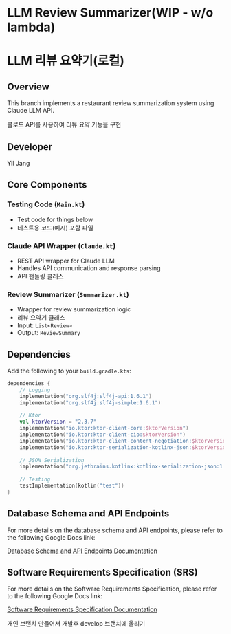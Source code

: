 # LLM Review Summarizer(WIP - w/o lambda)
# LLM 리뷰 요약기(로컬)

## Overview
This branch implements a restaurant review summarization system using Claude LLM API.

클로드 API를 사용하여 리뷰 요약 기능을 구현

## Developer
Yil Jang

## Core Components

### Testing Code (`Main.kt`)
- Test code for things below
- 테스트용 코드(예시) 포함 파일

### Claude API Wrapper (`Claude.kt`)
- REST API wrapper for Claude LLM
- Handles API communication and response parsing
- API 핸들링 클래스

### Review Summarizer (`Summarizer.kt`)
- Wrapper for review summarization logic
- 리뷰 요약기 클래스
- Input: `List<Review>`
- Output: `ReviewSummary` 

## Dependencies
Add the following to your `build.gradle.kts`:
```kotlin
dependencies {
    // Logging
    implementation("org.slf4j:slf4j-api:1.6.1")
    implementation("org.slf4j:slf4j-simple:1.6.1")
    
    // Ktor
    val ktorVersion = "2.3.7"
    implementation("io.ktor:ktor-client-core:$ktorVersion")
    implementation("io.ktor:ktor-client-cio:$ktorVersion")
    implementation("io.ktor:ktor-client-content-negotiation:$ktorVersion")
    implementation("io.ktor:ktor-serialization-kotlinx-json:$ktorVersion")
    
    // JSON Serialization
    implementation("org.jetbrains.kotlinx:kotlinx-serialization-json:1.6.0")
    
    // Testing
    testImplementation(kotlin("test"))
}
```


## Database Schema and API Endpoints

For more details on the database schema and API endpoints, please refer to the following Google Docs link:

[Database Schema and API Endpoints Documentation](https://docs.google.com/document/d/1aXXgo7c4Y81xk8ZX0QBeSDF9nEpRvSenxREM266sSAM/edit?tab=t.0)


## Software Requirements Specification (SRS)

For more details on the Software Requirements Specification, please refer to the following Google Docs link:

[Software Requirements Specification Documentation](https://docs.google.com/document/d/13t9zPQ4jw4ti35iKwZmpUgVFYSPINhDv/edit?rtpof=true&tab=t.0)


개인 브랜치 만들어서 개발후 develop 브랜치에 올리기
